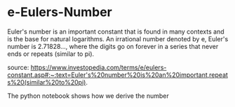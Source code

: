 # e-Eulers-Number

Euler's number is an important constant that is found in many contexts and is the base for natural logarithms. 
An irrational number denoted by e, Euler's number is 2.71828..., where the digits go on forever in a series that never ends or repeats (similar to pi).


source: https://www.investopedia.com/terms/e/eulers-constant.asp#:~:text=Euler's%20number%20is%20an%20important,repeats%20(similar%20to%20pi).


The python notebook shows how we derive the number
